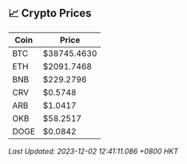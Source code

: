 ## 📈 Crypto Prices

| Coin | Price |
| ---- | ----- |
| BTC | $38745.4630 |
| ETH | $2091.7468 |
| BNB | $229.2796 |
| CRV | $0.5748 |
| ARB | $1.0417 |
| OKB | $58.2517 |
| DOGE | $0.0842 |

_Last Updated: 2023-12-02 12:41:11.086 +0800 HKT_